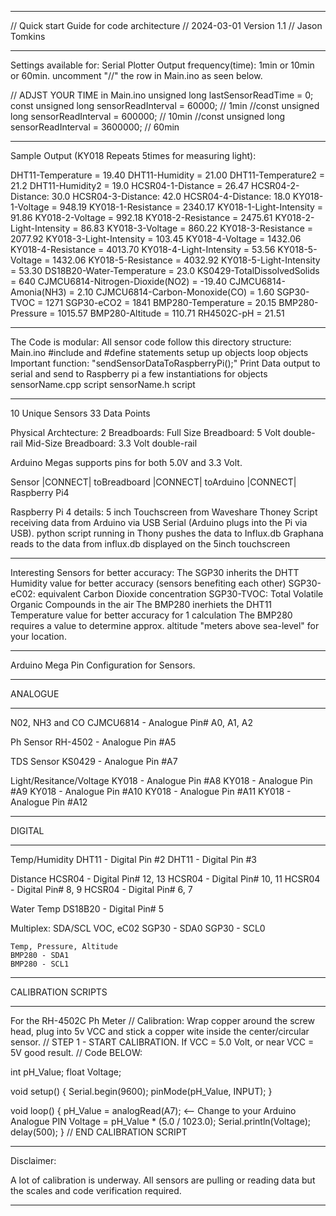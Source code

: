 

**********************************************************************
// Quick start Guide for code architecture
// 2024-03-01 Version 1.1
// Jason Tomkins
**********************************************************************

Settings available for: Serial Plotter Output frequency(time): 1min or 10min or 60min. uncomment "//" the row in Main.ino as seen below.

// ADJST YOUR TIME in Main.ino
unsigned long lastSensorReadTime = 0;
const unsigned long sensorReadInterval = 60000; // 1min
//const unsigned long sensorReadInterval = 600000; // 10min
//const unsigned long sensorReadInterval = 3600000; // 60min


**********************************************************************
Sample Output (KY018 Repeats 5times for measuring light):

DHT11-Temperature = 19.40
DHT11-Humidity = 21.00
DHT11-Temperature2 = 21.2
DHT11-Humidity2 = 19.0
HCSR04-1-Distance = 26.47
HCSR04-2-Distance: 30.0
HCSR04-3-Distance: 42.0
HCSR04-4-Distance: 18.0
KY018-1-Voltage = 948.19
KY018-1-Resistance = 2340.17
KY018-1-Light-Intensity = 91.86
KY018-2-Voltage = 992.18
KY018-2-Resistance = 2475.61
KY018-2-Light-Intensity = 86.83
KY018-3-Voltage = 860.22
KY018-3-Resistance = 2077.92
KY018-3-Light-Intensity = 103.45
KY018-4-Voltage = 1432.06
KY018-4-Resistance = 4013.70
KY018-4-Light-Intensity = 53.56
KY018-5-Voltage = 1432.06
KY018-5-Resistance = 4032.92
KY018-5-Light-Intensity = 53.30
DS18B20-Water-Temperature = 23.0 
KS0429-TotalDissolvedSolids = 640
CJMCU6814-Nitrogen-Dioxide(NO2) = -19.40
CJMCU6814-Amonia(NH3) = 2.10
CJMCU6814-Carbon-Monoxide(CO) = 1.60
SGP30-TVOC = 1271
SGP30-eCO2 = 1841
BMP280-Temperature = 20.15
BMP280-Pressure = 1015.57
BMP280-Altitude = 110.71
RH4502C-pH = 21.51

**********************************************************************

The Code is modular:
All sensor code follow this directory structure:
	Main.ino
		#include and #define statements
		setup up objects
		loop objects
		Important function: "sendSensorDataToRaspberryPi();" Print Data output to serial and send to Raspberry pi
		a few instantiations for objects
	sensorName.cpp script
	sensorName.h script


**********************************************************************

10 Unique Sensors
33 Data Points

Physical Archtecture:
2 Breadboards:
	Full Size Breadboard: 5 Volt double-rail
	Mid-Size Breadboard: 3.3 Volt double-rail

Arduino Megas supports pins for both 5.0V and 3.3 Volt.

Sensor |CONNECT| toBreadboard |CONNECT| toArduino |CONNECT| Raspberry Pi4

Raspberry Pi 4 details:
	5 inch Touchscreen from Waveshare
	Thoney Script receiving data from Arduino via USB Serial (Arduino plugs into the Pi via USB).
	python script running in Thony pushes the data to Influx.db
	Graphana reads to the data from influx.db displayed on the 5inch touchscreen

**********************************************************************
Interesting Sensors for better accuracy:
	The SGP30 inherits the DHTT Humidity value for better accuracy (sensors benefiting each other)
		SGP30-eC02: equivalent Carbon Dioxide concentration
		SGP30-TVOC: Total Volatile Organic Compounds in the air
	The BMP280 inerhiets the DHT11 Temperature value for better accuracy for 1 calculation
	The BMP280 requires a value to determine approx. altitude "meters above sea-level" for your location.
	
**********************************************************************
Arduino Mega Pin Configuration for Sensors.


*****************************************************
ANALOGUE
*****************************************************

N02, NH3 and CO
CJMCU6814 - Analogue Pin# A0, A1, A2

Ph Sensor
RH-4502 - Analogue Pin #A5

TDS Sensor
KS0429 - Analogue Pin #A7

Light/Resitance/Voltage
KY018 - Analogue Pin #A8
KY018 - Analogue Pin #A9
KY018 - Analogue Pin #A10
KY018 - Analogue Pin #A11
KY018 - Analogue Pin #A12


*****************************************************
DIGITAL
*****************************************************

Temp/Humidity
DHT11 - Digital Pin #2
DHT11 - Digital Pin #3

Distance
HCSR04 - Digital Pin# 12, 13
HCSR04 - Digital Pin# 10, 11
HCSR04 - Digital Pin# 8, 9
HCSR04 - Digital Pin# 6, 7

Water Temp
DS18B20 - Digital Pin# 5

Multiplex: SDA/SCL
	VOC, eC02
	SGP30 - SDA0
	SGP30 - SCL0

	Temp, Pressure, Altitude
	BMP280 - SDA1
	BMP280 - SCL1


**********************************************************************
CALIBRATION SCRIPTS
**********************************************************************

For the RH-4502C Ph Meter
// Calibration: Wrap copper around the screw head, plug into 5v VCC and stick a copper wite inside the center/circular sensor.
// STEP 1 - START CALIBRATION. If VCC = 5.0 Volt, or near VCC = 5V good result.
// Code BELOW:


int pH_Value; 
float Voltage;

void setup() 
  { 
    Serial.begin(9600);
    pinMode(pH_Value, INPUT); 
 } 
 
void loop() 
 { 
   pH_Value = analogRead(A7); <-- Change to your Arduino Analogue PIN
   Voltage = pH_Value * (5.0 / 1023.0); 
   Serial.println(Voltage); 
   delay(500); 
 }
// END CALIBRATION SCRIPT

**********************************************************************

Disclaimer:

A lot of calibration is underway. All sensors are pulling or reading data but the scales and code verification required.

**********************************************************************


